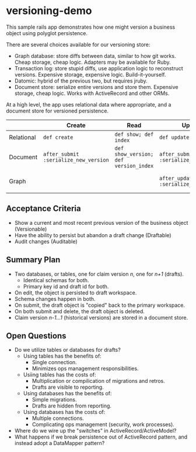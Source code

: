 versioning-demo
===============

This sample rails app demonstrates how one might version a business object
using polyglot persistence.

There are several choices available for our versioning store:

  - Graph database: store diffs between data, similar to how git works. Cheap
    storage, cheap logic. Adapters may be available for Ruby.
  - Transaction log: store stupid diffs, use application logic to reconstruct
    versions. Expensive storage, expensive logic. Build-it-yourself.
  - Datomic: hybrid of the previous two, but requires jruby.
  - Document store: serialize entire versions and store them. Expensive storage,
    cheap logic. Works with ActiveRecord and other ORMs.

At a high level, the app uses relational data where appropriate, and a document
store for versioned persistence.

|            | Create                                | Read                                  | Update                                | Delete                                                   |
| ---------- | ------                                | ----                                  | ------                                | ------                                                   |
| Relational | `def create`                          | `def show; def index`                 | `def update`                          | `def destroy`                                            |
| Document   | `after_submit :serialize_new_version` | `def show_version; def version_index` | `after_submit :serialize_new_version` | `before_destroy :serialize_new_version`, paranoid delete |
| Graph      |                                       |                                       | `after_update :serialize_diff`        | `before_destroy :serialize_diff`, paranoid delete        |

Acceptance Criteria
-------------------

  - Show a current and most recent previous version of the business object
    (Versionable)
  - Have the ability to persist but abandon a draft change (Draftable)
  - Audit changes (Auditable)

Summary Plan
------------

  - Two databases, or tables, one for claim version *n*, one for *n+1*
    (drafts).
    - Identical schemas for both.
    - Primary key id and draft id for both.
  - On edit, the object is persisted to draft workspace.
  - Schema changes happen in both.
  - On submit, the draft object is "copied" back to the primary workspace.
  - On both submit and delete, the draft object is deleted.
  - Claim version *n-1...1* (historical versions) are stored in a document
    store.

Open Questions
--------------

  - Do we utilize tables or databases for drafts?
    - Using tables has the benefits of:
      - Single connection.
      - Minimizes ops management responsibilities.
    - Usiing tables has the costs of:
      - Multiplication or compilication of migrations and retros.
      - Drafts are visible to reporting.
    - Using databases has the benefits of:
      - Simple migrations.
      - Drafts are hidden from reporting.
    - Using databases has the costs of:
      - Multiple connections.
      - Complicating ops management (security, work processes).
  - Where do we wire up the "switches" in ActiveRecord/ActiveModel?
  - What happens if we break persistence out of ActiveRecord pattern, and
    instead adopt a DataMapper pattern?
